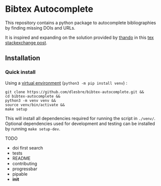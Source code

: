 # Bibtex Autocomplete

This repository contains a python package to autocomplete bibliographies by finding missing DOIs and URLs.

It is inspired and expanding on the solution provided by [thando](https://tex.stackexchange.com/users/182467/thando) in this [tex stackexchange post](https://tex.stackexchange.com/questions/6810/automatically-adding-doi-fields-to-a-hand-made-bibliography).

## Installation

### Quick install

Using a [virtual environment](https://docs.python.org/3/tutorial/venv.html) (`python3 -m pip install venv`) :

```
git clone https://github.com/dlesbre/bibtex-autocomplete.git &&
cd bibtex-autocomplete &&
python3 -m venv venv &&
source venv/bin/activate &&
make setup
```

This will install all dependencies required for running the script in `./venv/`. Optional dependencies used for development and testing can be installed by running `make setup-dev`.


TODO
- doi first search
- tests
- README
- contributing
- progressbar
- pipable
- __init__
